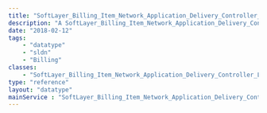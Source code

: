 ```yaml
---
title: "SoftLayer_Billing_Item_Network_Application_Delivery_Controller_LoadBalancer_VirtualIpAddress"
description: "A SoftLayer_Billing_Item_Network_Application_Delivery_Controller_LoadBalancer represents the [SoftLayer_Billing_Item](reference/datatypes/SoftLayer_Billing_Item) related to a single [SoftLayer_Network_Application_Delivery_Controller_LoadBalancer_VirtualIpAddress](reference/datatypes/SoftLayer_Network_Application_Delivery_Controller_LoadBalancer_VirtualIpAddress) instance. "
date: "2018-02-12"
tags:
    - "datatype"
    - "sldn"
    - "Billing"
classes:
    - "SoftLayer_Billing_Item_Network_Application_Delivery_Controller_LoadBalancer_VirtualIpAddress"
type: "reference"
layout: "datatype"
mainService : "SoftLayer_Billing_Item_Network_Application_Delivery_Controller_LoadBalancer_VirtualIpAddress"
---
```

